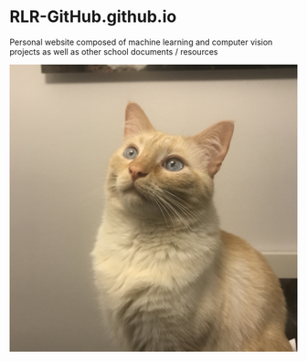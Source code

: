 # RLR-GitHub.github.io

Personal website composed of machine learning and computer vision projects as well as other school documents / resources

<!--
**RLR-GitHub.github.io**
-->

![Profile picture of Remy](https://raw.githubusercontent.com/RLR-GitHub/RLR-GitHub.github.io/main/RemyFace.JPG)

